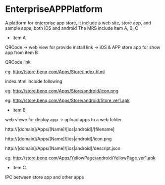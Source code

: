 # EnterpriseAPPPlatform
A platform for enterprise app store, it include a web site, store app, and sample apps, both iOS and android
The MRS include Item A, B, C


- Item A

QRCode -> web view for provide install link -> iOS & APP store app for show app from item B

QRCode link

eg. http://store.benq.com/Apps/Store/index.html

index.html include following

eg. http://store.benq.com/Apps/Store/android/icon.png

eg. http://store.benq.com/Apps/Store/android/Store.ver1.apk

- Item B

web viewe for deploy app -> upload apps to a web folder 

http://[domain]/Apps/[Name]/[ios|android]/[filename]

http://[domain]/Apps/[Name]/[ios|android]/icon.png

http://[domain]/Apps/[Name]/[ios|android]/descript.json

eg. http://store.benq.com/Apps/YellowPage/android/YellowPage.ver1.apk

- Item C

IPC between store app and other apps
